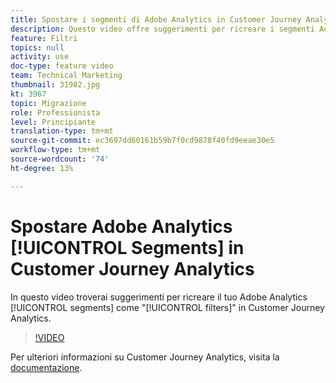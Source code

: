 ```yaml
---
title: Spostare i segmenti di Adobe Analytics in Customer Journey Analytics
description: Questo video offre suggerimenti per ricreare i segmenti Adobe Analytics sotto forma di "filtri" in Customer Journey Analytics.
feature: Filtri
topics: null
activity: use
doc-type: feature video
team: Technical Marketing
thumbnail: 31982.jpg
kt: 3967
topic: Migrazione
role: Professionista
level: Principiante
translation-type: tm+mt
source-git-commit: ec3697dd60161b59b7f0cd9878f40fd9eeae30e5
workflow-type: tm+mt
source-wordcount: '74'
ht-degree: 13%

---
```



# Spostare Adobe Analytics [!UICONTROL Segments] in Customer Journey Analytics

In questo video troverai suggerimenti per ricreare il tuo Adobe Analytics [!UICONTROL segments] come &quot;[!UICONTROL filters]&quot; in Customer Journey Analytics.

>[!VIDEO](https://video.tv.adobe.com/v/31982/?quality=12)

Per ulteriori informazioni su Customer Journey Analytics, visita la [documentazione](https://docs.adobe.com/content/help/it-IT/analytics-platform/using/cja-landing.html).
